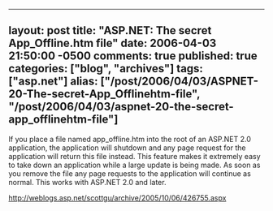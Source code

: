   ---
  layout: post
  title: "ASP.NET: The secret App_Offline.htm file"
  date: 2006-04-03 21:50:00 -0500
  comments: true
  published: true
  categories: ["blog", "archives"]
  tags: ["asp.net"]
  alias: ["/post/2006/04/03/ASPNET-20-The-secret-App_Offlinehtm-file", "/post/2006/04/03/aspnet-20-the-secret-app_offlinehtm-file"]
  ---
<!-- more -->
<p>If you place a file named app_offline.htm into the root of an ASP.NET 2.0 application, the application will shutdown and any page request for the application will return this file instead. This feature makes it extremely easy to take down an application while a large update is being made. As soon as you remove the file any page requests to the application will continue as normal. This works with ASP.NET 2.0 and later.</p>
<p><a href="http://weblogs.asp.net/scottgu/archive/2005/10/06/426755.aspx">http://weblogs.asp.net/scottgu/archive/2005/10/06/426755.aspx</a></p>
